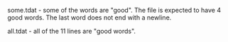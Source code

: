 some.tdat - some of the words are "good". The file is expected to have 4 good words. The last word does not end with a newline.

all.tdat - all of the 11 lines are "good words".
